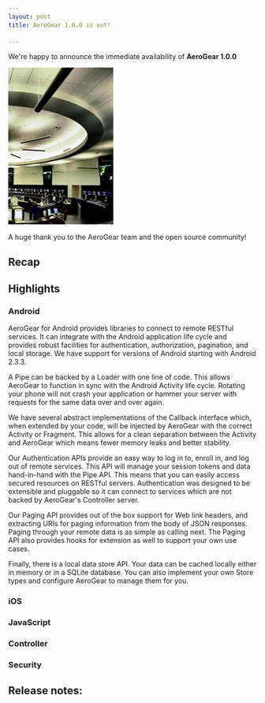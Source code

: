 ```yaml
---
layout: post
title: AeroGear 1.0.0 is out!

---
```


We're happy to announce the immediate availability of **AeroGear 1.0.0**

![](/img/news/potomac_consolidated_tracon.jpg)

A huge thank you to the AeroGear team and the open source community!

## Recap

## Highlights

### Android
AeroGear for Android provides libraries to connect to remote RESTful services.  It can integrate with the Android application life cycle and provides robust facilities for authentication, authorization, pagination, and local storage.  We have support for versions of Android starting with Android 2.3.3.  

A Pipe can be backed by a Loader with one line of code.  This allows AeroGear to function in sync with the Android Activity life cycle.  Rotating your phone will not crash your application or hammer your server with requests for the same data over and over again.

We have several abstract implementations of the Callback interface which, when extended by your code, will be injected by AeroGear with the correct Activity or Fragment.  This allows for a clean separation between the Activity and AeroGear which means fewer memory leaks and better stability.

Our Authentication APIs provide an easy way to log in to, enroll in, and log out of remote services.  This API will manage your session tokens and data hand-in-hand with the Pipe API.  This means that you can easily access secured resources on RESTful servers.  Authentication was designed to be extensible and pluggable so it can connect to services which are not backed by AeroGear's Controller server.

Our Paging API provides out of the box support for Web link headers, and extracting URIs for paging information from the body of JSON responses.  Paging through your remote data is as simple as calling next.  The Paging API also provides hooks for extension as well to support your own use cases.

Finally, there is a local data store API.  Your data can be cached locally either in memory or in a SQLite database.  You can also implement your own Store types and configure AeroGear to manage them for you.

### iOS

### JavaScript

### Controller

### Security

## Release notes:
